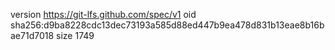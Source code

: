 version https://git-lfs.github.com/spec/v1
oid sha256:d9ba8228cdc13dec73193a585d88ed447b9ea478d831b13eae8b16bae71d7018
size 1749
